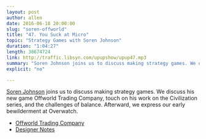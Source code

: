 ```yaml
---
layout: post
author: allen
date: 2016-06-18 20:00:00
slug: "soren-offworld"
title: "47. You Suck at Micro"
topic: "Strategy Games with Soren Johnson"
duration: "1:04:27"
length: 38674724
link: http://traffic.libsyn.com/upupshow/upup47.mp3
summary: "Soren Johnson joins us to discuss making strategy games. We discuss his new game Offworld Trading Company, touch on his work on the Civilization series, and the challenges of balance. Afterward, we express our early bewilderment at Overwatch."
explicit: "no"

---
```

 
[Soren Johnson](https://twitter.com/sorenjohnson) joins us to discuss making strategy games. We discuss his new game Offworld Trading Company, touch on his work on the Civilization series, and the challenges of balance. Afterward, we express our early bewilderment at Overwatch.

- [Offworld Trading Company](http://www.offworldgame.com/)
- [Designer Notes](http://www.designer-notes.com/)